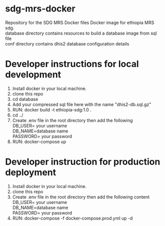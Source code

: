 # sdg-mrs-docker
Repository for the SDG MRS Docker files
Docker image for ethiopia MRS sdg.  
database directory contains resources to build a database image from sql file  
conf directory contains dhis2 database configuration details


# Developer instructions for local development
1. Install docker in your local machine.
2. clone this repo
3. cd database
4. Add your compressed sql file here with the name "dhis2-db.sql.gz" 
5. RUN: docker build -t ethiopia-sdg:1.0 . 
6. cd ../
7. Create .env file in the root directory then add the following   
        DB_USER= your username  
        DB_NAME=database name  
        PASSWORD= your password  
8. RUN: docker-compose up


# Developer instruction for production deployment
1. Install docker in your local machine.
2. clone this repo
3. Create .env file in the root directory then add the following content  
        DB_USER= your username  
        DB_NAME=database name  
        PASSWORD= your password  
4. RUN: docker-compose -f docker-compose.prod.yml up -d